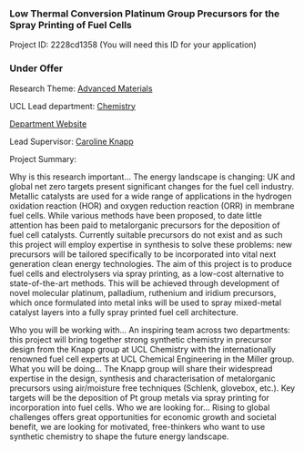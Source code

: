 ### Low Thermal Conversion Platinum Group Precursors for the Spray Printing of Fuel Cells

Project ID: 2228cd1358
(You will need this ID for your application)

### Under Offer

Research Theme: [Advanced Materials](../themes/advanced-materials.md)

UCL Lead department: [Chemistry](../departments/chemistry.md)

[Department Website](https://www.ucl.ac.uk/chemistry)

Lead Supervisor: [Caroline Knapp](https://profiles.ucl.ac.uk/14113)

Project Summary:

Why is this research important…
The energy landscape is changing: UK and global net zero targets present significant changes for the fuel cell industry. Metallic catalysts are used for a wide range of applications in the hydrogen oxidation reaction (HOR) and oxygen reduction reaction (ORR) in membrane fuel cells. While various methods have been proposed, to date little attention has been paid to metalorganic precursors for the deposition of fuel cell catalysts. Currently suitable precursors do not exist and as such this project will employ expertise in synthesis to solve these problems: new precursors will be tailored specifically to be incorporated into vital next generation clean energy technologies.
The aim of this project is to produce fuel cells and electrolysers via spray printing, as a low-cost alternative to state-of-the-art methods. This will be achieved through development of novel molecular platinum, palladium, ruthenium and iridium precursors, which once formulated into metal inks will be used to spray mixed-metal catalyst layers into a fully spray printed fuel cell architecture. 

Who you will be working with…
An inspiring team across two departments: this project will bring together strong synthetic chemistry in precursor design from the Knapp group at UCL Chemistry with the internationally renowned fuel cell experts at UCL Chemical Engineering in the Miller group.
What you will be doing…
The Knapp group will share their widespread expertise in the design, synthesis and characterisation of metalorganic precursors using air/moisture free techniques (Schlenk, glovebox, etc.). Key targets will be the deposition of Pt group metals via spray printing for incorporation into fuel cells.
Who we are looking for…
Rising to global challenges offers great opportunities for economic growth and societal benefit, we are looking for motivated, free-thinkers who want to use synthetic chemistry to shape the future energy landscape.
